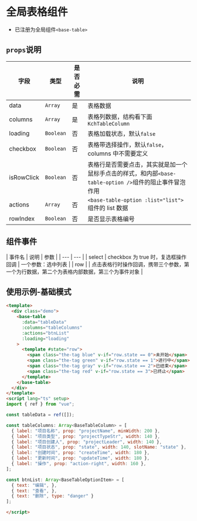 # 全局表格组件

- 已注册为全局组件`<base-table>`

## `props`说明

| 字段 | 类型 | 是否必需 | 说明 |
| --- | --- | --- | --- |
| data | `Array` | 是 | 表格数据 |
| columns | `Array` | 是 | 表格列数据，结构看下面`KchTableColumn` |
| loading | `Boolean` | 否 | 表格加载状态，默认`false` |
| checkbox | `Boolean` | 否 | 表格带选择操作，默认`false`，columns 中不需要定义 |
| isRowClick | `Boolean` | 否 | 表格行是否需要点击，其实就是加一个鼠标手点击的样式，和内部`<base-table-option />`组件的阻止事件冒泡作用 |
| actions | `Array` | 否 | `<base-table-option :list="list">`组件的 list 数据 |
| rowIndex | `Boolean` | 否 | 是否显示表格编号 |

## 组件事件

| 事件名 | 说明 | 参数 |
| --- | --- |
| select | checkbox 为 true 时，复选框操作回调 | 一个参数：选中列表 |
| row | | 点击表格行时操作回调，携带三个参数，第一个为行数据，第二个为表格内部数据，第三个为事件对象 |


## 使用示例-基础模式

```html
<template>
  <div class="demo">
    <base-table
      :data="tableData"
      :columns="tableColumns"
      :actions="btnList"
      :loading="loading"
    >
      <template #state="row">
        <span class="the-tag blue" v-if="row.state == 0">未开始</span>
        <span class="the-tag green" v-if="row.state == 1">进行中</span>
        <span class="the-tag gray" v-if="row.state == 2">已结束</span>
        <span class="the-tag red" v-if="row.state == 3">已终止</span>
      </template>
    </base-table>
  </div>
</template>
<script lang="ts" setup>
import { ref } from "vue";

const tableData = ref([]);

const tableColumns: Array<BaseTableColumn> = [
  { label: "项目名称", prop: "projectName", minWidth: 200 },
  { label: "项目类型", prop: "projectTypeStr", width: 140 },
  { label: "项目创建人", prop: "projectLeader", width: 140 },
  { label: "项目状态", prop: "state", width: 140, slotName: "state" },
  { label: "创建时间", prop: "createTime", width: 180 },
  { label: "更新时间", prop: "updateTime", width: 180 },
  { label: "操作", prop: "action-right", width: 160 },
];

const btnList: Array<BaseTableOptionItem> = [
  { text: "编辑", },
  { text: "查看", },
  { text: "删除", type: "danger" }
];

</script>
```
